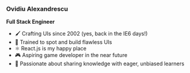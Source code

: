 ### Ovidiu Alexandrescu
**Full Stack Engineer** 

-   🖌️ Crafting UIs since 2002 (yes, back in the IE6 days!)
-   👀 Trained to spot and build flawless UIs
-   ⚛️ React.js is my happy place
-   🎮 Aspiring game developer in the near future
-   🌱 Passionate about sharing knowledge with eager, unbiased learners
